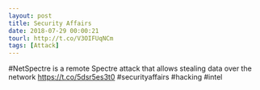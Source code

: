 ```yaml
---
layout: post
title: Security Affairs
date: 2018-07-29 00:00:21
tourl: http://t.co/V3OIFUqNCm
tags: [Attack]
---
```

#NetSpectre is a remote Spectre attack that allows stealing data over the network
https://t.co/5dsr5es3t0
#securityaffairs #hacking #intel